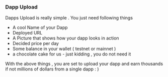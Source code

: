### Dapp Upload

Dapps Upload is really simple . You just need following things

  - A cool Name of your Dapp
  - Deployed URL
  - A Picture that shows how your dapp looks in action
  - Decided price per day
  - Some balance in your wallet ( testnet or mainnet )
  - a chocolate cake for us - just kidding , you do not need it

With the above things , you are set to upload your dapp and earn thousands if not millions of dollars from a single dapp : )
